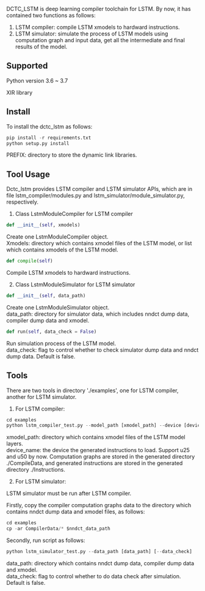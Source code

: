 DCTC_LSTM is deep learning compiler toolchain for LSTM. By now, it has contained two functions as follows:

1. LSTM compiler: compile LSTM xmodels to hardward instructions.<br>
2. LSTM simulator: simulate the process of LSTM models using computation graph and input data, get all the intermediate and final results of the model.<br>

 ## Supported

Python version 3.6 ~ 3.7

XIR library

## Install

To install the dctc_lstm as follows:

```py
pip install -r requirements.txt
python setup.py install
```
PREFIX: directory to store the dynamic link libraries.

## Tool Usage

Dctc_lstm provides LSTM compiler and LSTM simulator APIs, which are in file lstm_compiler/modules.py and lstm_simulator/module_simulator.py, respectively.

1. Class LstmModuleCompiler for LSTM compiler

```py
def __init__(self, xmodels)
```
Create one LstmModuleCompiler object. <br>
Xmodels: directory which contains xmodel files of the LSTM model, or list which contains xmodels of the LSTM model.
```py
def compile(self)
```
Compile LSTM xmodels to hardward instructions.

2. Class LstmModuleSimulator for LSTM simulator

```py
def __init__(self, data_path)
```
Create one LstmModuleSimulator object. <br>
data_path: directory for simulator data, which includes nndct dump data, compiler dump data and xmodel.
```py
def run(self, data_check = False)
```
Run simulation process of the LSTM model.<br>
data_check: flag to control whether to check simulator dump data and nndct dump data. Default is false.

## Tools
There are two tools in directory './examples', one for LSTM compiler, another for LSTM simulator.

1. For LSTM compiler:

```py
cd examples
python lstm_compiler_test.py --model_path [xmodel_path] --device [device_name]
```
xmodel_path: directory which contains xmodel files of the LSTM model layers.<br>
device_name: the device the generated instructions to load. Support u25 and u50 by now.
Computation graphs are stored in the generated directory ./CompileData, and generated instructions are stored in the generated directory ./Instructions.

2. For LSTM simulator:

LSTM simulator must be run after LSTM compiler.<br>

Firstly, copy the compiler computation graphs data to the directory which contains nndct dump data and xmodel files, as follows:
```py
cd examples
cp -ar CompilerData/* $nndct_data_path
```

Secondly, run script as follows:
```py
python lstm_simulator_test.py --data_path [data_path] [--data_check] 
```
data_path: directory which contains nndct dump data, compiler dump data and xmodel.<br>
data_check: flag to control whether to do data check after simulation. Default is false.
